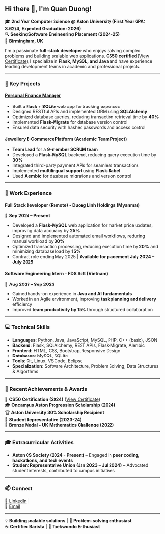 ## Hi there 👋, I'm Quan Duong!  
🎓 **2nd Year Computer Science @ Aston University (First Year GPA: 3.62/4, Expected Graduation: 2026)**  
🔍 **Seeking Software Engineering Placement (2024-25)**  
📍 **Birmingham, UK**  

I'm a passionate **full-stack developer** who enjoys solving complex problems and building scalable web applications. **CS50 certified** ([View Certificate](https://courses.edx.org/certificates/faf76bfe74a349ab994c2689da52658d)), I specialize in **Flask, MySQL, and Java** and have experience leading development teams in academic and professional projects.  

---

### 🚀 Key Projects  
#### **[Personal Finance Manager](https://github.com/Quanthenewbiecoder/Personal-finance-manager)**  
- Built a **Flask + SQLite** web app for tracking expenses  
- Designed RESTful APIs and implemented ORM using **SQLAlchemy**  
- Optimized database queries, reducing transaction retrieval time by **40%**  
- Implemented **Flask-Migrate** for database version control  
- Ensured data security with hashed passwords and access control  

#### **Jewellery E-Commerce Platform (Academic Team Project)**  
- **Team Lead** for a **9-member SCRUM team**  
- Developed a **Flask-MySQL** backend, reducing query execution time by **30%**  
- Integrated third-party payment APIs for seamless transactions  
- Implemented **multilingual support** using **Flask-Babel**  
- Used **Alembic** for database migrations and version control  

---

### 💼 Work Experience  
#### **Full Stack Developer (Remote) - Duong Linh Holdings (Myanmar)**  
📅 **Sep 2024 – Present**  
- Developed a **Flask-MySQL** web application for market price updates, improving data accuracy by **25%**  
- Designed and implemented automated email workflows, reducing manual workload by **30%**  
- Optimized transaction processing, reducing execution time by **20%** and minimizing database load by **15%**  
- Contract role ending May 2025 | **Available for placement July 2024 – July 2025**  

#### **Software Engineering Intern - FDS Soft (Vietnam)**  
📅 **Aug 2023 – Sep 2023**  
- Gained hands-on experience in **Java and AI fundamentals**  
- Worked in an Agile environment, improving **task planning and delivery** efficiency  
- Improved **team productivity by 15%** through structured collaboration  

---

### 💻 Technical Skills  
- **Languages**: Python, Java, JavaScript, MySQL, PHP, C++ (basic), JSON  
- **Backend**: Flask, SQLAlchemy, REST APIs, Flask-Migrate, Alembic  
- **Frontend**: HTML, CSS, Bootstrap, Responsive Design  
- **Databases**: MySQL, SQLite  
- **Tools**: Git, Linux, VS Code, Eclipse  
- **Specialization**: Software Architecture, Problem Solving, Data Structures & Algorithms  

---

### 🎯 Recent Achievements & Awards  
🏅 **CS50 Certification (2024)** ([View Certificate](https://courses.edx.org/certificates/faf76bfe74a349ab994c2689da52658d))  
🎓 **Oncampus Aston Progression Scholarship (2024)**  
🏆 **Aston University 30% Scholarship Recipient**  
📌 **Student Representative (2023-24)**  
🏅 **Bronze Medal - UK Mathematics Challenge (2022)**  

---

### 🎓 Extracurricular Activities  
- **Aston CS Society (2024 - Present)** – Engaged in **peer coding, hackathons, and tech events**  
- **Student Representative Union (Jan 2023 – Jul 2024)** – Advocated student interests, contributed to campus initiatives  

---

### 📫 Connect  
[🔗 LinkedIn](https://linkedin.com/in/duong-anh-quan-bb4b3b1a4) |  
📩 [Email](mailto:quan.duong4work@gmail.com)  

---

💡 **Building scalable solutions** | 🧩 **Problem-solving enthusiast**  
☕ **Certified Barista** | 🥋 **Taekwondo Enthusiast**  
